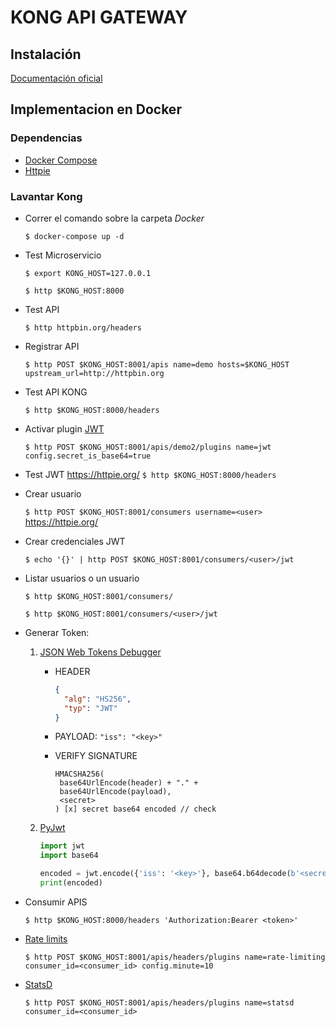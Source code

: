 # KONG API GATEWAY

## Instalación

[Documentación oficial](https://getkong.org/install/)	

## Implementacion en Docker

### Dependencias

+ [Docker Compose](https://docs.docker.com/compose/install/)
+ [Httpie](https://httpie.org/)

### Lavantar Kong

- Correr el comando sobre la carpeta _Docker_

	`$ docker-compose up -d`

- Test Microservicio

	`$ export KONG_HOST=127.0.0.1`

	`$ http $KONG_HOST:8000`

- Test API

	`$ http httpbin.org/headers`

- Registrar API

	`$ http POST $KONG_HOST:8001/apis name=demo hosts=$KONG_HOST upstream_url=http://httpbin.org`

- Test API KONG

	`$ http $KONG_HOST:8000/headers`

- Activar plugin [JWT](https://getkong.org/plugins/jwt/)

	`$ http POST $KONG_HOST:8001/apis/demo2/plugins name=jwt config.secret_is_base64=true`

- Test JWT
https://httpie.org/
	`$ http $KONG_HOST:8000/headers`

- Crear usuario

	`$ http POST $KONG_HOST:8001/consumers username=<user>`
https://httpie.org/
- Crear credenciales JWT

	`$ echo '{}' | http POST $KONG_HOST:8001/consumers/<user>/jwt`

- Listar usuarios o un usuario

    `$ http $KONG_HOST:8001/consumers/`

    `$ http $KONG_HOST:8001/consumers/<user>/jwt`

- Generar Token:
 
    1. [JSON Web Tokens Debugger](https://jwt.io/)

        - HEADER
        
            ```json
            {
              "alg": "HS256",
              "typ": "JWT"
            }
            ```
            
        - PAYLOAD: `"iss": "<key>"`
        
        - VERIFY SIGNATURE
        
            ```
            HMACSHA256(
             base64UrlEncode(header) + "." +
             base64UrlEncode(payload),
             <secret>
            ) [x] secret base64 encoded // check 
            ```
    2. [PyJwt](https://github.com/jpadilla/pyjwt)
    
        ```python
        import jwt
        import base64
        
        encoded = jwt.encode({'iss': '<key>'}, base64.b64decode(b'<secret>'), algorithm='HS256')
        print(encoded)
        ```

- Consumir APIS

    `$ http $KONG_HOST:8000/headers 'Authorization:Bearer <token>'`
  
- [Rate limits](https://getkong.org/plugins/rate-limiting/)

    `$ http POST $KONG_HOST:8001/apis/headers/plugins name=rate-limiting consumer_id=<consumer_id> config.minute=10`

- [StatsD](https://getkong.org/plugins/statsd/)

    `$ http POST $KONG_HOST:8001/apis/headers/plugins name=statsd consumer_id=<consumer_id>`

